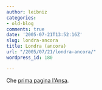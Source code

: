 ```yaml
---
author: leibniz
categories:
- old-blog
comments: true
date: '2005-07-21T13:52:16Z'
slug: londra-ancora
title: Londra (ancora)
url: "/2005/07/21/londra-ancora/"
wordpress_id: 180

---
```

Che [prima pagina l'Ansa](https://www.ansa.it/).
